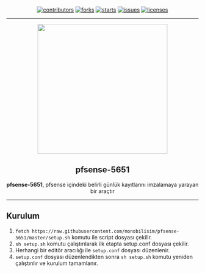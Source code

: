 <p align="center"><br>
<a href="https://github.com/monobilisim/pfsense-5651/graphs/contributors"><img alt="contributors" src="https://img.shields.io/github/contributors/monobilisim/pfsense-5651.svg?style=for-the-badge"</img></a>
<a href="https://github.com/monobilisim/pfsense-5651/network/members"><img alt="forks" src="https://img.shields.io/github/forks/monobilisim/pfsense-5651.svg?style=for-the-badge"</img></a>
<a href="https://github.com/monobilisim/pfsense-5651/stargazers"><img alt="starts" src="https://img.shields.io/github/stars/monobilisim/pfsense-5651.svg?style=for-the-badge"</img></a>
<a href="https://github.com/monobilisim/pfsense-5651/issues"><img alt="issues" src="https://img.shields.io/github/issues/monobilisim/pfsense-5651.svg?style=for-the-badge"</img></a>
<a href="https://github.com/monobilisim/pfsense-5651/blob/master/LICENSE"><img alt="licenses" src="https://img.shields.io/github/license/monobilisim/pfsense-5651.svg?style=for-the-badge"</img></a><br><hr>
</p>

<div align="center">
<a href="https://mono.net.tr/">
  <img src="https://monobilisim.com.tr/images/mono-bilisim.svg" width="340"/>
</a>

<h2 align="center">pfsense-5651</h2>
<b>pfsense-5651</b>, pfsense içindeki belirli günlük kayıtlarını imzalamaya yarayan bir araçtır
</div>

---

## Kurulum

1. `fetch https://raw.githubusercontent.com/monobilisim/pfsense-5651/master/setup.sh` komutu ile script dosyası çekilir.
2. `sh setup.sh` komutu çalıştırılarak ilk etapta setup.conf dosyası çekilir.
3. Herhangi bir editör aracılığı ile `setup.conf` dosyası düzenlenir.
4. `setup.conf` dosyası düzenlendikten sonra `sh setup.sh` komutu yeniden çalıştırılır ve kurulum tamamlanır.
